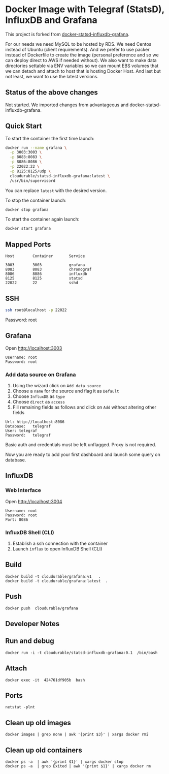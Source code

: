 # Docker Image with Telegraf (StatsD), InfluxDB and Grafana


This project is forked from [docker-statsd-influxdb-grafana](https://github.com/samuelebistoletti/docker-statsd-influxdb-grafana).

For our needs we need MySQL to be hosted by RDS.
We need Centos instead of Ubuntu (client requirements).
And we prefer to use packer instead of Dockerfile to create the image (personal preference and so we can deploy direct to AWS if needed without).
We also want to make data directories settable via ENV variables so we can mount EBS volumes that we can detach and attach to host that is hosting Docker Host.
And last but not least, we want to use the latest versions.


## Status of the above changes
Not started.
We imported changes from advantageous and docker-statsd-influxdb-grafana.





## Quick Start

To start the container the first time launch:

```sh
docker run --name grafana \
  -p 3003:3003 \
  -p 8083:8083 \
  -p 8086:8086 \
  -p 22022:22 \
  -p 8125:8125/udp \
  cloudurable/statsd-influxdb-grafana:latest \
  /usr/bin/supervisord
```

You can replace `latest` with the desired version.

To stop the container launch:

```sh
docker stop grafana
```

To start the container again launch:

```sh
docker start grafana
```

## Mapped Ports

```
Host		Container		Service

3003		3003			grafana
8083		8083			chronograf
8086		8086			influxdb
8125		8125			statsd
22022		22				sshd
```
## SSH

```sh
ssh root@localhost -p 22022
```
Password: root

## Grafana

Open <http://localhost:3003>

```
Username: root
Password: root
```

### Add data source on Grafana

1. Using the wizard click on `Add data source`
2. Choose a `name` for the source and flag it as `Default`
3. Choose `InfluxDB` as `type`
4. Choose `direct` as `access`
5. Fill remaining fields as follows and click on `Add` without altering other fields

```
Url: http://localhost:8086
Database:	telegraf
User: telegraf
Password:	telegraf
```

Basic auth and credentials must be left unflagged. Proxy is not required.

Now you are ready to add your first dashboard and launch some query on database.

## InfluxDB

### Web Interface

Open <http://localhost:3004>

```
Username: root
Password: root
Port: 8086
```

### InfluxDB Shell (CLI)

1. Establish a ssh connection with the container
2. Launch `influx` to open InfluxDB Shell (CLI)

## Build

```
docker build -t cloudurable/grafana:v1   .
docker build -t cloudurable/grafana:latest  .
```

## Push
```
docker push  cloudurable/grafana
```


## Developer  Notes
## Run and debug

```
docker run -i -t cloudurable/statsd-influxdb-grafana:0.1  /bin/bash
```

## Attach

```
docker exec -it  424761df905b  bash

```

## Ports

```
netstat -plnt
```

## Clean up old images
```
docker images | grep none | awk '{print $3}' | xargs docker rmi
```

## Clean up old containers
```
docker ps -a  | awk '{print $1}' | xargs docker stop
docker ps -a  | grep Exited | awk '{print $1}' | xargs docker rm
```
